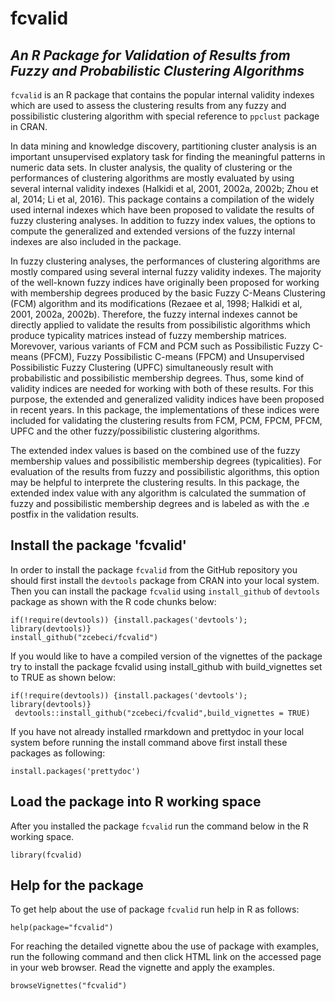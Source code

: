 # fcvalid
## *An R Package for Validation of Results from Fuzzy and Probabilistic Clustering Algorithms*

`fcvalid` is an R package that contains the popular internal validity indexes which are used to assess the clustering results from any fuzzy and possibilistic clustering algorithm with special reference to `ppclust` package in CRAN.

In data mining and knowledge discovery, partitioning cluster analysis is an important unsupervised explatory task for finding the meaningful patterns in numeric data sets. In cluster analysis, the quality of clustering or the performances of clustering algorithms are mostly evaluated by using several internal validity indexes (Halkidi et al, 2001, 2002a, 2002b; Zhou et al, 2014; Li et al, 2016). This package contains a compilation of the widely used internal indexes which have been proposed to validate the results of fuzzy clustering analyses. In addition to fuzzy index values, the options to compute the generalized and extended versions of the fuzzy internal indexes are also included in the package.

In fuzzy clustering analyses, the performances of clustering algorithms are mostly compared using several internal fuzzy validity indexes. The majority of the well-known fuzzy indices have originally been proposed for working with membership degrees produced by the basic Fuzzy C-Means Clustering (FCM) algorithm and its modifications (Rezaee et al, 1998; Halkidi et al, 2001, 2002a, 2002b). Therefore, the fuzzy internal indexes cannot be directly applied to validate the results from possibilistic algorithms which produce typicality matrices instead of fuzzy membership matrices. Morevover, various variants of FCM and PCM such as Possibilistic Fuzzy C-means (PFCM), Fuzzy Possibilistic C-means (FPCM) and Unsupervised Possibilistic Fuzzy Clustering (UPFC) simultaneously result with probabilistic and possibilistic membership degrees. Thus, some kind of validity indices are needed for working with both of these results. For this purpose, the extended and generalized validity indices have been proposed in recent years. In this package, the implementations of these indices were included for validating the clustering results from FCM, PCM, FPCM, PFCM, UPFC and the other fuzzy/possibilistic clustering algorithms.

The extended index values is based on the combined use of the fuzzy membership values and possibilistic membership degrees (typicalities). For evaluation of the results from fuzzy and possibilistic algorithms, this option may be helpful to interprete the clustering results. In this package, the extended index value with any algorithm is calculated the summation of fuzzy and possibilistic membership degrees and is labeled as with the .e postfix in the validation results. 

## Install the package 'fcvalid'
In order to install the package `fcvalid` from the GitHub repository you should first install the `devtools` package from CRAN into your local system. Then you can install the package  `fcvalid` using `install_github` of `devtools` package as shown with the R code chunks below:

```{r}
if(!require(devtools)) {install.packages('devtools'); library(devtools)}
install_github("zcebeci/fcvalid")
```
If you would like to have a compiled version of the vignettes of the package try to install the package fcvalid using install_github with build_vignettes set to TRUE as shown below:

```{r}
if(!require(devtools)) {install.packages('devtools'); library(devtools)}
 devtools::install_github("zcebeci/fcvalid",build_vignettes = TRUE)
```
If you have not already installed rmarkdown and prettydoc in your local system before running the install command above first install these packages as following:

 ```{r}
install.packages('prettydoc')
```

## Load the package into R working space
After you installed the package `fcvalid` run the command below in the R working space.

```{r}
library(fcvalid)
```

## Help for the package
To get help about the use of package `fcvalid` run help in R as follows:

```{r}
help(package="fcvalid")
```
For reaching the detailed vignette abou the use of package with examples, run the following command and then click HTML link on the accessed page in your web browser. Read the vignette and apply the examples.

```{r}
browseVignettes("fcvalid")
```

 
